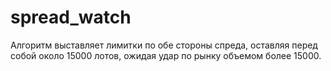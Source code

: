# spread_watch
Алгоритм выставляет лимитки по обе стороны спреда, оставляя перед собой около 15000 лотов, ожидая удар по рынку объемом более 15000.
